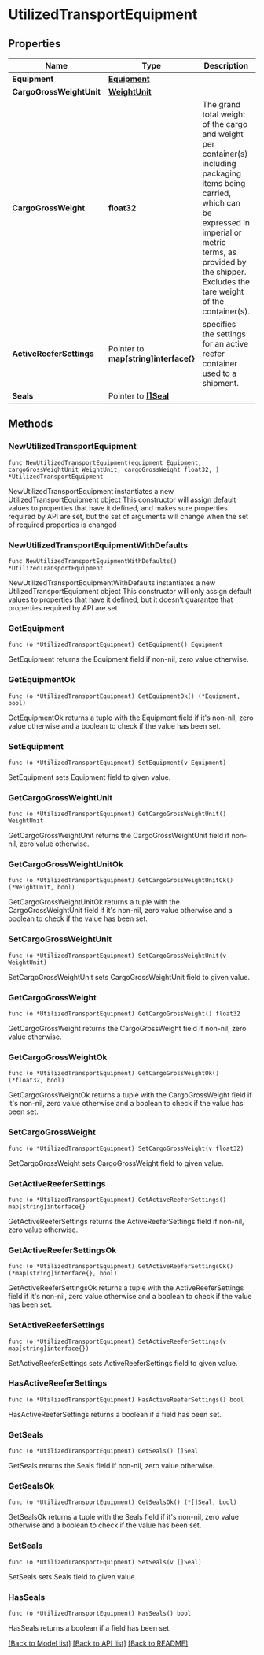 # UtilizedTransportEquipment

## Properties

Name | Type | Description | Notes
------------ | ------------- | ------------- | -------------
**Equipment** | [**Equipment**](Equipment.md) |  | 
**CargoGrossWeightUnit** | [**WeightUnit**](WeightUnit.md) |  | 
**CargoGrossWeight** | **float32** | The grand total weight of the cargo and weight per container(s) including packaging items being carried, which can be expressed in imperial or metric terms, as provided by the shipper. Excludes the tare weight of the container(s). | 
**ActiveReeferSettings** | Pointer to **map[string]interface{}** | specifies the settings for an active reefer container used to a shipment. | [optional] 
**Seals** | Pointer to [**[]Seal**](Seal.md) |  | [optional] 

## Methods

### NewUtilizedTransportEquipment

`func NewUtilizedTransportEquipment(equipment Equipment, cargoGrossWeightUnit WeightUnit, cargoGrossWeight float32, ) *UtilizedTransportEquipment`

NewUtilizedTransportEquipment instantiates a new UtilizedTransportEquipment object
This constructor will assign default values to properties that have it defined,
and makes sure properties required by API are set, but the set of arguments
will change when the set of required properties is changed

### NewUtilizedTransportEquipmentWithDefaults

`func NewUtilizedTransportEquipmentWithDefaults() *UtilizedTransportEquipment`

NewUtilizedTransportEquipmentWithDefaults instantiates a new UtilizedTransportEquipment object
This constructor will only assign default values to properties that have it defined,
but it doesn't guarantee that properties required by API are set

### GetEquipment

`func (o *UtilizedTransportEquipment) GetEquipment() Equipment`

GetEquipment returns the Equipment field if non-nil, zero value otherwise.

### GetEquipmentOk

`func (o *UtilizedTransportEquipment) GetEquipmentOk() (*Equipment, bool)`

GetEquipmentOk returns a tuple with the Equipment field if it's non-nil, zero value otherwise
and a boolean to check if the value has been set.

### SetEquipment

`func (o *UtilizedTransportEquipment) SetEquipment(v Equipment)`

SetEquipment sets Equipment field to given value.


### GetCargoGrossWeightUnit

`func (o *UtilizedTransportEquipment) GetCargoGrossWeightUnit() WeightUnit`

GetCargoGrossWeightUnit returns the CargoGrossWeightUnit field if non-nil, zero value otherwise.

### GetCargoGrossWeightUnitOk

`func (o *UtilizedTransportEquipment) GetCargoGrossWeightUnitOk() (*WeightUnit, bool)`

GetCargoGrossWeightUnitOk returns a tuple with the CargoGrossWeightUnit field if it's non-nil, zero value otherwise
and a boolean to check if the value has been set.

### SetCargoGrossWeightUnit

`func (o *UtilizedTransportEquipment) SetCargoGrossWeightUnit(v WeightUnit)`

SetCargoGrossWeightUnit sets CargoGrossWeightUnit field to given value.


### GetCargoGrossWeight

`func (o *UtilizedTransportEquipment) GetCargoGrossWeight() float32`

GetCargoGrossWeight returns the CargoGrossWeight field if non-nil, zero value otherwise.

### GetCargoGrossWeightOk

`func (o *UtilizedTransportEquipment) GetCargoGrossWeightOk() (*float32, bool)`

GetCargoGrossWeightOk returns a tuple with the CargoGrossWeight field if it's non-nil, zero value otherwise
and a boolean to check if the value has been set.

### SetCargoGrossWeight

`func (o *UtilizedTransportEquipment) SetCargoGrossWeight(v float32)`

SetCargoGrossWeight sets CargoGrossWeight field to given value.


### GetActiveReeferSettings

`func (o *UtilizedTransportEquipment) GetActiveReeferSettings() map[string]interface{}`

GetActiveReeferSettings returns the ActiveReeferSettings field if non-nil, zero value otherwise.

### GetActiveReeferSettingsOk

`func (o *UtilizedTransportEquipment) GetActiveReeferSettingsOk() (*map[string]interface{}, bool)`

GetActiveReeferSettingsOk returns a tuple with the ActiveReeferSettings field if it's non-nil, zero value otherwise
and a boolean to check if the value has been set.

### SetActiveReeferSettings

`func (o *UtilizedTransportEquipment) SetActiveReeferSettings(v map[string]interface{})`

SetActiveReeferSettings sets ActiveReeferSettings field to given value.

### HasActiveReeferSettings

`func (o *UtilizedTransportEquipment) HasActiveReeferSettings() bool`

HasActiveReeferSettings returns a boolean if a field has been set.

### GetSeals

`func (o *UtilizedTransportEquipment) GetSeals() []Seal`

GetSeals returns the Seals field if non-nil, zero value otherwise.

### GetSealsOk

`func (o *UtilizedTransportEquipment) GetSealsOk() (*[]Seal, bool)`

GetSealsOk returns a tuple with the Seals field if it's non-nil, zero value otherwise
and a boolean to check if the value has been set.

### SetSeals

`func (o *UtilizedTransportEquipment) SetSeals(v []Seal)`

SetSeals sets Seals field to given value.

### HasSeals

`func (o *UtilizedTransportEquipment) HasSeals() bool`

HasSeals returns a boolean if a field has been set.


[[Back to Model list]](../README.md#documentation-for-models) [[Back to API list]](../README.md#documentation-for-api-endpoints) [[Back to README]](../README.md)



